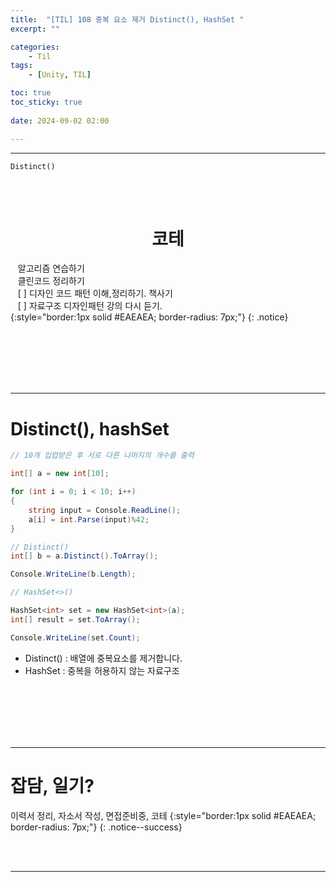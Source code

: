 ```yaml
---
title:  "[TIL] 108 중복 요소 제거 Distinct(), HashSet "
excerpt: ""

categories:
    - Til
tags:
    - [Unity, TIL]

toc: true
toc_sticky: true
 
date: 2024-09-02 02:00

---
```

- - -

`Distinct()`

<BR><BR>

<center><H1>  코테 </H1></center>

&nbsp;&nbsp; 알고리즘 연습하기     
&nbsp;&nbsp; 클린코드 정리하기   
&nbsp;&nbsp; [ ] 디자인 코드 패턴 이해,정리하기. 책사기  
&nbsp;&nbsp; [ ] 자료구조 디자인패턴 강의 다시 듣기.   
{:style="border:1px solid #EAEAEA; border-radius: 7px;"}
{: .notice}  


<br><br><br><br><br>
- - - 

# Distinct(), hashSet


<div class="notice--primary" markdown="1"> 

```c# 
// 10개 입렵받은 후 서로 다른 나머지의 개수를 출력

int[] a = new int[10];

for (int i = 0; i < 10; i++)
{
    string input = Console.ReadLine();
    a[i] = int.Parse(input)%42;
}

// Distinct()
int[] b = a.Distinct().ToArray();

Console.WriteLine(b.Length);

// HashSet<>()

HashSet<int> set = new HashSet<int>(a);
int[] result = set.ToArray();

Console.WriteLine(set.Count);

```

- Distinct() : 배열에 중복요소를 제거합니다.  
- HashSet : 중복을 허용하지 않는 자료구조 
</div>


<br><br><br><br><br>
- - - 


# 잡담, 일기?
이력서 정리, 자소서 작성, 면접준비중, 코테
{:style="border:1px solid #EAEAEA; border-radius: 7px;"}
{: .notice--success}  

<br><br>
- - -
